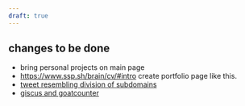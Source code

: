 ```yaml
---
draft: true
---
```


## changes to be done
- bring personal projects on main page
- https://www.ssp.sh/brain/cv/#intro create portfolio page like this.
- [tweet resembling division of subdomains](https://x.com/sspaeti/status/1843935192467066989)
- [giscus and goatcounter](https://quartz.eilleeenz.com/Quartz-customization-log#putting-my-giscus-and-goatcounter-info-into-a-github-secret)
